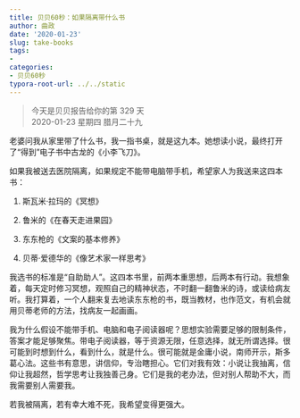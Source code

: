 ```yaml
---
title: 贝贝60秒：如果隔离带什么书
author: 曲政
date: '2020-01-23'
slug: take-books
tags:
- 
categories:
- 贝贝60秒
typora-root-url: ../../static
---
```

> 今天是贝贝报告给你的第 329 天   
> 2020-01-23 星期四 腊月二十九

老婆问我从家里带了什么书，我一指书桌，就是这九本。她想读小说，最终打开了“得到”电子书中古龙的《小李飞刀》。

如果我被送去医院隔离，如果规定不能带电脑带手机，希望家人为我送来这四本书：

1.  斯瓦米·拉玛的《冥想》

2.  鲁米的《在春天走进果园》

3.  东东枪的《文案的基本修养》

4.  贝蒂·爱德华的《像艺术家一样思考》

我选书的标准是“自助助人”。这四本书里，前两本重思想，后两本有行动。我想象着，每天定时修习冥想，观照自己的精神状态，不时翻一翻鲁米的诗，或读给病友听。我打算着，一个人翻来复去地读东东枪的书，既当教材，也作范文，有机会就用贝蒂老师的方法，找病友一起画画。

我为什么假设不能带手机、电脑和电子阅读器呢？思想实验需要足够的限制条件，答案才能足够聚焦。带电子阅读器，等于资源无限，任意选择，就无所谓选择。很可能到时想到什么，看到什么，就是什么。很可能就是金庸小说，南师开示，斯多葛心法。这些书有意思，讲信仰，专治瞎担心。它们对我有效：小说让我抽离，信仰让我超然，哲学思考让我独善己身。它们是我的老办法，但对别人帮助不大，而我需要别人需要我。

若我被隔离，若有幸大难不死，我希望变得更强大。
